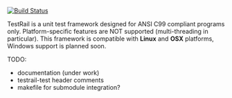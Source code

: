 [![Build Status](https://secure.travis-ci.org/claerhout/testrail.png?branch=master)](http://travis-ci.org/claerhout/testrail)

TestRail is a unit test framework designed for ANSI C99 compliant programs only.
Platform-specific features are NOT supported (multi-threading in particular).
This framework is compatible with **Linux** and **OSX** platforms, Windows support is planned soon.

TODO:
* documentation (under work)
* testrail-test header comments
* makefile for submodule integration?